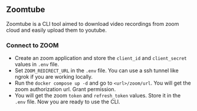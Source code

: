 ## Zoomtube

Zoomtube is a CLI tool aimed to download video recordings from zoom cloud and easily upload them to youtube.

### Connect to ZOOM
 - Create an zoom application and store the `client_id` and `client_secret` values in `.env` file.
 - Set `ZOOM_REDIRECT_URL` in the `.env` file. You can use a ssh tunnel like ngrok if you are working locally.
 - Run the `docker compose up -d` and go to `<url>/zoom/url`. You will get the zoom authorization url. Grant permission.
 - You will get the zoom `token` and `refresh_token` values. Store it in the `.env` file. Now you are ready to use the CLI.

